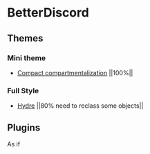 # BetterDiscord
## Themes
### Mini theme
* [Compact compartmentalization](/themes/compact.theme.css) ||100%||

### Full Style
* [Hydre]() ||80% need to reclass some objects||

## Plugins
As if
